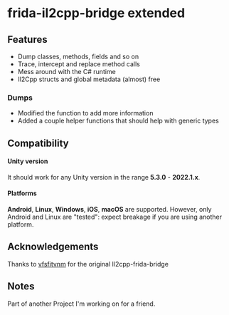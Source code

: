 # frida-il2cpp-bridge extended


## Features

-   Dump classes, methods, fields and so on
-   Trace, intercept and replace method calls
-   Mess around with the C# runtime
-   Il2Cpp structs and global metadata (almost) free


### Dumps
- Modified the function to add more information
- Added a couple helper functions that should help with generic types

## Compatibility

#### Unity version

It should work for any Unity version in the range **5.3.0** - **2022.1.x**.

#### Platforms

**Android**, **Linux**, **Windows**, **iOS**, **macOS** are supported.
However, only Android and Linux are "tested": expect breakage if you are using another platform.


## Acknowledgements

Thanks to [vfsfitvnm](https://github.com/vfsfitvnm) for the original Il2cpp-frida-bridge

## Notes

Part of another Project I'm working on for a friend.